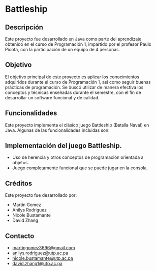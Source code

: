 # Battleship
## Descripción
Este proyecto fue desarrollado en Java como parte del aprendizaje obtenido en el curso de Programación 1, impartido por el profesor Paulo Picota, con la participación de un equipo de 4 personas.

## Objetivo
El objetivo principal de este proyecto es aplicar los conocimientos adquiridos durante el curso de Programación 1, así como seguir buenas prácticas de programación. Se buscó utilizar de manera efectiva los conceptos y técnicas enseñadas durante el semestre, con el fin de desarrollar un software funcional y de calidad.

## Funcionalidades
Este proyecto implementa el clásico juego Battleship (Batalla Naval) en Java. Algunas de las funcionalidades incluidas son:

## Implementación del juego Battleship.
- Uso de herencia y otros conceptos de programación orientada a objetos.
- Juego completamente funcional que se puede jugar en la consola.


## Créditos
Este proyecto fue desarrollado por:
- Martin Gomez
- Anilys Rodriguez
- Nicole Bustamante 
- David Zhang 

## Contacto
- martingomez3696@gmail.com 
- anilys.rodriguez@utp.ac.pa
- nicole.bustamante@utp.ac.pa
- david.zhang1@utp.ac.pa
